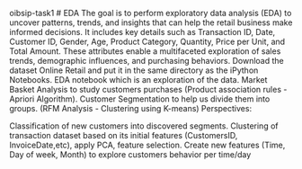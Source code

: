oibsip-task1 # EDA
The goal is to perform exploratory data analysis (EDA) to uncover patterns, trends, and insights that can help the retail business make informed decisions.
It includes key details such as Transaction ID, Date, Customer ID, Gender, Age, Product Category, Quantity, Price per Unit, and Total Amount. These attributes enable a multifaceted exploration of sales trends, demographic influences, and purchasing behaviors.
Download the dataset Online Retail and put it in the same directory as the iPython Notebooks.
EDA notebook which is an exploration of the data.
Market Basket Analysis to study customers purchases (Product association rules - Apriori Algorithm).
Customer Segmentation to help us divide them into groups. (RFM Analysis - Clustering using K-means)
Perspectives:

Classification of new customers into discovered segments.
Clustering of transaction dataset based on its initial features (CustomersID, InvoiceDate,etc), apply PCA, feature selection.
Create new features (Time, Day of week, Month) to explore customers behavior per time/day
